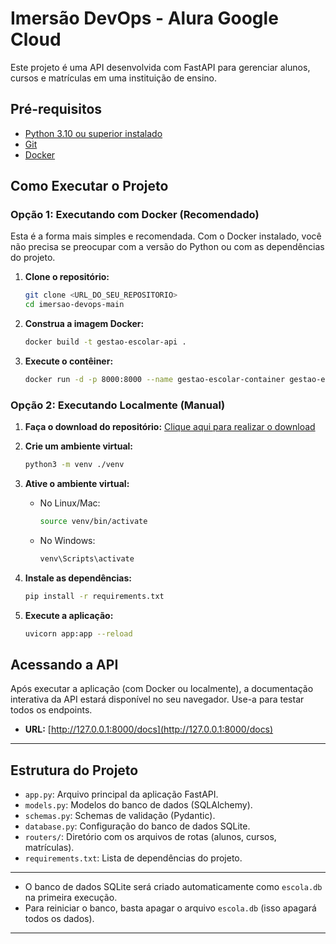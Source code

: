 # Imersão DevOps - Alura Google Cloud

Este projeto é uma API desenvolvida com FastAPI para gerenciar alunos, cursos e matrículas em uma instituição de ensino.

## Pré-requisitos

- [Python 3.10 ou superior instalado](https://www.python.org/downloads/)
- [Git](https://git-scm.com/downloads)
- [Docker](https://www.docker.com/get-started/)

## Como Executar o Projeto

### Opção 1: Executando com Docker (Recomendado)

Esta é a forma mais simples e recomendada. Com o Docker instalado, você não precisa se preocupar com a versão do Python ou com as dependências do projeto.

1. **Clone o repositório:**
   ```sh
   git clone <URL_DO_SEU_REPOSITORIO>
   cd imersao-devops-main
   ```

2. **Construa a imagem Docker:**
   ```sh
   docker build -t gestao-escolar-api .
   ```

3. **Execute o contêiner:**
   ```sh
   docker run -d -p 8000:8000 --name gestao-escolar-container gestao-escolar-api
   ```

### Opção 2: Executando Localmente (Manual)

1. **Faça o download do repositório:**
   [Clique aqui para realizar o download](https://github.com/guilhermeonrails/imersao-devops/archive/refs/heads/main.zip)

2. **Crie um ambiente virtual:**
   ```sh
   python3 -m venv ./venv
   ```

3. **Ative o ambiente virtual:**
   - No Linux/Mac:
     ```sh
     source venv/bin/activate
     ```
   - No Windows:
     ```sh
     venv\Scripts\activate
     ```

4. **Instale as dependências:**
   ```sh
   pip install -r requirements.txt
   ```

5. **Execute a aplicação:**
   ```sh
   uvicorn app:app --reload
   ```
   
## Acessando a API
   
Após executar a aplicação (com Docker ou localmente), a documentação interativa da API estará disponível no seu navegador. Use-a para testar todos os endpoints.
   
- **URL:** [http://127.0.0.1:8000/docs](http://127.0.0.1:8000/docs)
   
---

## Estrutura do Projeto

- `app.py`: Arquivo principal da aplicação FastAPI.
- `models.py`: Modelos do banco de dados (SQLAlchemy).
- `schemas.py`: Schemas de validação (Pydantic).
- `database.py`: Configuração do banco de dados SQLite.
- `routers/`: Diretório com os arquivos de rotas (alunos, cursos, matrículas).
- `requirements.txt`: Lista de dependências do projeto.

---

- O banco de dados SQLite será criado automaticamente como `escola.db` na primeira execução.
- Para reiniciar o banco, basta apagar o arquivo `escola.db` (isso apagará todos os dados).

---
